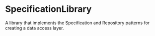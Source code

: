 # SpecificationLibrary

A library that implements the Specification and Repository patterns for creating a data access layer.
